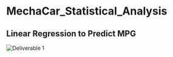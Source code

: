 # MechaCar_Statistical_Analysis

## Linear Regression to Predict MPG

![Deliverable 1](https://user-images.githubusercontent.com/95720986/160738819-73b8fafa-2abb-4f95-ae79-33ebce00da43.png)

